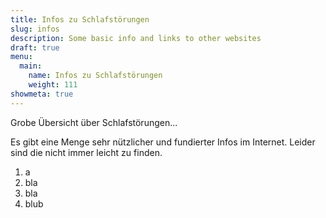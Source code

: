 ```yaml
---
title: Infos zu Schlafstörungen
slug: infos
description: Some basic info and links to other websites
draft: true
menu:
  main:
    name: Infos zu Schlafstörungen
    weight: 111
showmeta: true
---
```


Grobe Übersicht über Schlafstörungen...



Es gibt eine Menge sehr nützlicher und fundierter Infos im Internet. Leider sind die nicht immer leicht zu finden.

1. a
2. bla
3. bla
4. blub